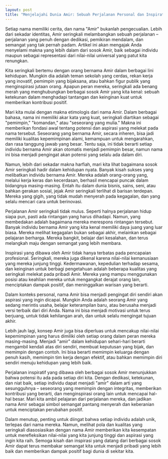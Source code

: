 ```yaml
---
layout: post
title: "Menjelajahi Dunia Amir: Sebuah Perjalanan Personal dan Inspiratif"
---
```


Setiap nama memiliki cerita, dan nama "Amir" bukanlah pengecualian. Lebih dari sekadar identitas, Amir seringkali melambangkan sebuah perjalanan – perjalanan yang penuh dengan dedikasi, pemikiran mendalam, dan semangat yang tak pernah padam. Artikel ini akan mengajak Anda menyelami makna yang lebih dalam dari sosok Amir, baik sebagai individu maupun sebagai representasi dari nilai-nilai universal yang patut kita renungkan.

Kita seringkali bertemu dengan orang bernama Amir dalam berbagai lini kehidupan. Mungkin dia adalah teman sekolah yang cerdas, rekan kerja yang inovatif, pemimpin yang bijaksana, atau bahkan figur publik yang menginspirasi jutaan orang. Apapun peran mereka, seringkali ada benang merah yang menghubungkan berbagai sosok Amir yang kita kenal: sebuah ketekunan dalam menghadapi tantangan dan keinginan kuat untuk memberikan kontribusi positif.

Mari kita mulai dengan makna etimologis dari nama Amir. Dalam berbagai bahasa, nama ini memiliki akar kata yang kuat, seringkali diartikan sebagai "pemimpin," "komandan," atau "seseorang yang mulia." Makna ini memberikan fondasi awal tentang potensi dan aspirasi yang melekat pada nama tersebut. Seseorang yang bernama Amir, secara inheren, bisa jadi memiliki kualitas kepemimpinan alami, kemampuan untuk mengarahkan, dan rasa tanggung jawab yang besar. Tentu saja, ini tidak berarti setiap individu bernama Amir akan otomatis menjadi pemimpin besar, namun nama ini bisa menjadi pengingat akan potensi yang selalu ada dalam diri.

Namun, lebih dari sekadar makna harfiah, mari kita lihat bagaimana sosok Amir seringkali hadir dalam kehidupan nyata. Banyak kisah sukses yang melibatkan individu bernama Amir. Mereka adalah orang-orang yang, melalui kerja keras dan kecerdasan, berhasil mencapai puncak dalam bidangnya masing-masing. Entah itu dalam dunia bisnis, sains, seni, atau bahkan gerakan sosial, jejak Amir seringkali terlihat di barisan terdepan. Mereka yang gigih, yang tidak mudah menyerah pada kegagalan, dan yang selalu mencari cara untuk berinovasi.

Perjalanan Amir seringkali tidak mulus. Seperti halnya perjalanan hidup siapa pun, pasti ada rintangan yang harus dihadapi. Namun, yang membedakan adalah bagaimana mereka merespons rintangan tersebut. Banyak individu bernama Amir yang kita kenal memiliki daya juang yang luar biasa. Mereka melihat kegagalan bukan sebagai akhir, melainkan sebagai pelajaran berharga. Mereka bangkit, belajar dari kesalahan, dan terus melangkah maju dengan semangat yang lebih membara.

Inspirasi yang dibawa oleh Amir tidak hanya terbatas pada pencapaian profesional. Seringkali, mereka juga dikenal karena nilai-nilai kemanusiaan yang mereka junjung tinggi. Kedermawanan, kepedulian terhadap sesama, dan keinginan untuk berbagi pengetahuan adalah beberapa kualitas yang seringkali melekat pada pribadi Amir. Mereka yang mampu menggunakan posisi atau keahlian mereka untuk mengangkat derajat orang lain, menciptakan dampak positif, dan meninggalkan warisan yang berarti.

Dalam konteks personal, nama Amir bisa menjadi pengingat diri sendiri akan aspirasi yang ingin dicapai. Mungkin Anda adalah seorang Amir yang sedang merintis usaha, belajar keterampilan baru, atau berusaha menjadi versi terbaik dari diri Anda. Nama ini bisa menjadi motivasi untuk terus berjuang, untuk tidak kehilangan arah, dan untuk selalu mengingat tujuan akhir.

Lebih jauh lagi, konsep Amir juga bisa diperluas untuk mencakup nilai-nilai kepemimpinan yang harus dimiliki oleh setiap orang dalam peran mereka masing-masing. Menjadi "amir" dalam kehidupan sehari-hari berarti mengambil kendali atas diri sendiri, membuat keputusan yang bijak, dan memimpin dengan contoh. Ini bisa berarti memimpin keluarga dengan penuh kasih, memimpin tim kerja dengan efektif, atau bahkan memimpin diri sendiri menuju kehidupan yang lebih baik.

Perjalanan inspiratif yang dibawa oleh berbagai sosok Amir menunjukkan bahwa potensi itu ada pada setiap diri kita. Dengan dedikasi, ketekunan, dan niat baik, setiap individu dapat menjadi "amir" dalam arti yang sesungguhnya – seseorang yang memimpin dengan integritas, memberikan kontribusi yang berarti, dan menginspirasi orang lain untuk mencapai hal-hal besar. Mari kita ambil pelajaran dari perjalanan mereka, dan jadikan nama Amir sebagai simbol semangat pantang menyerah dan keberanian untuk menciptakan perubahan positif.

Dalam menutup, penting untuk diingat bahwa setiap individu adalah unik, terlepas dari nama mereka. Namun, melihat pola dan kualitas yang seringkali diasosiasikan dengan nama Amir memberikan kita kesempatan untuk merefleksikan nilai-nilai yang kita junjung tinggi dan aspirasi yang ingin kita raih. Semoga kisah dan inspirasi yang datang dari berbagai sosok Amir dapat terus membakar semangat kita untuk menjadi pribadi yang lebih baik dan memberikan dampak positif bagi dunia di sekitar kita.
